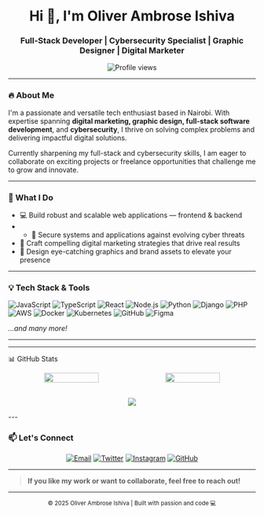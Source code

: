 <h1 align="center">Hi 👋, I'm Oliver Ambrose Ishiva</h1>
<h3 align="center">Full-Stack Developer | Cybersecurity Specialist | Graphic Designer | Digital Marketer</h3>

<p align="center">
  <img src="https://komarev.com/ghpvc/?username=ishivaoliver&label=Profile%20Views&color=0e75b6&style=flat" alt="Profile views" />
</p>

---

### 🔥 About Me

I'm a passionate and versatile tech enthusiast based in Nairobi. With expertise spanning **digital marketing, graphic design, full-stack software development**, and **cybersecurity**, I thrive on solving complex problems and delivering impactful digital solutions.

Currently sharpening my full-stack and cybersecurity skills, I am eager to collaborate on exciting projects or freelance opportunities that challenge me to grow and innovate.

---

### 🚀 What I Do

- 💻 Build robust and scalable web applications — frontend & backend
- - 🔐 Secure systems and applications against evolving cyber threats
- 🎯 Craft compelling digital marketing strategies that drive real results  
- 🎨 Design eye-catching graphics and brand assets to elevate your presence  



---

### 💡 Tech Stack & Tools

![JavaScript](https://img.shields.io/badge/JavaScript-F7DF1E?style=for-the-badge&logo=javascript&logoColor=black)
![TypeScript](https://img.shields.io/badge/TypeScript-3178C6?style=for-the-badge&logo=typescript&logoColor=white)
![React](https://img.shields.io/badge/React-61DAFB?style=for-the-badge&logo=react&logoColor=black)
![Node.js](https://img.shields.io/badge/Node.js-339933?style=for-the-badge&logo=node.js&logoColor=white)
![Python](https://img.shields.io/badge/Python-3776AB?style=for-the-badge&logo=python&logoColor=white)
![Django](https://img.shields.io/badge/Django-092E20?style=for-the-badge&logo=django&logoColor=white)
![PHP](https://img.shields.io/badge/PHP-777BB4?style=for-the-badge&logo=php&logoColor=white)
![AWS](https://img.shields.io/badge/AWS-232F3E?style=for-the-badge&logo=amazonaws&logoColor=white)
![Docker](https://img.shields.io/badge/Docker-2496ED?style=for-the-badge&logo=docker&logoColor=white)
![Kubernetes](https://img.shields.io/badge/Kubernetes-326CE5?style=for-the-badge&logo=kubernetes&logoColor=white)
![GitHub](https://img.shields.io/badge/GitHub-181717?style=for-the-badge&logo=github&logoColor=white)
![Figma](https://img.shields.io/badge/Figma-F24E1E?style=for-the-badge&logo=figma&logoColor=white)


*...and many more!*

---

---
📊 GitHub Stats
<div align="center" style="display: flex; flex-wrap: wrap; justify-content: center; gap: 10px;"> <img src="https://github-readme-stats.vercel.app/api?username=ishivaoliver&theme=dark&hide_border=false&include_all_commits=false&count_private=false" width="47%" /> <img src="https://github-readme-stats.vercel.app/api/top-langs/?username=ishivaoliver&theme=dark&hide_border=false&include_all_commits=false&count_private=false&layout=compact" width="47%" /> </div> <br/> <p align="center"> <a href="https://visitcount.itsvg.in"> <img src="https://visitcount.itsvg.in/api?id=ishivaoliver&icon=0&color=0" /> </a> </p>
---

### 📫 Let's Connect

<p align="center">
  <a href="mailto:ishivaoliver@gmail.com" title="Email"><img src="https://img.shields.io/badge/Email-D14836?logo=gmail&style=for-the-badge&logoColor=white" alt="Email" /></a>
  <a href="https://twitter.com/oliverambrose11" target="_blank" title="Twitter"><img src="https://img.shields.io/badge/Twitter-1DA1F2?logo=twitter&style=for-the-badge&logoColor=white" alt="Twitter" /></a>
  <a href="https://instagram.com/oliver_ishiva" target="_blank" title="Instagram"><img src="https://img.shields.io/badge/Instagram-E4405F?logo=instagram&style=for-the-badge&logoColor=white" alt="Instagram" /></a>
  <a href="https://github.com/ishivaoliver" target="_blank" title="GitHub"><img src="https://img.shields.io/badge/GitHub-181717?logo=github&style=for-the-badge&logoColor=white" alt="GitHub" /></a>
</p>

---

> **If you like my work or want to collaborate, feel free to reach out!**

---

<p align="center">
  <sub>© 2025 Oliver Ambrose Ishiva | Built with passion and code 💻</sub>
</p>
